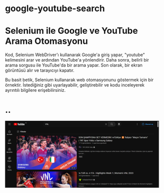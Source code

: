 # google-youtube-search
# Selenium ile Google ve YouTube Arama Otomasyonu

Kod, Selenium WebDriver'ı kullanarak Google'a giriş yapar, "youtube" kelimesini arar ve ardından YouTube'a yönlendirir. Daha sonra, belirli bir arama sorgusu ile YouTube'da bir arama yapar. Son olarak, bir ekran görüntüsü alır ve tarayıcıyı kapatır.

Bu basit betik, Selenium kullanarak web otomasyonunu göstermek için bir örnektir. İstediğiniz gibi uyarlayabilir, geliştirebilir ve kodu inceleyerek ayrıntılı bilgilere erişebilirsiniz.

# ..

![image](https://github.com/seymaozerr/google-youtube-search/blob/main/VNL.png)
